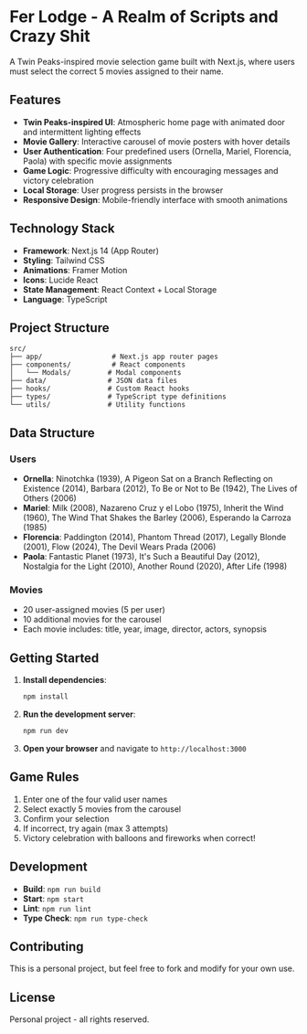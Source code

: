 # Fer Lodge - A Realm of Scripts and Crazy Shit

A Twin Peaks-inspired movie selection game built with Next.js, where users must select the correct 5 movies assigned to their name.

## Features

- **Twin Peaks-inspired UI**: Atmospheric home page with animated door and intermittent lighting effects
- **Movie Gallery**: Interactive carousel of movie posters with hover details
- **User Authentication**: Four predefined users (Ornella, Mariel, Florencia, Paola) with specific movie assignments
- **Game Logic**: Progressive difficulty with encouraging messages and victory celebration
- **Local Storage**: User progress persists in the browser
- **Responsive Design**: Mobile-friendly interface with smooth animations

## Technology Stack

- **Framework**: Next.js 14 (App Router)
- **Styling**: Tailwind CSS
- **Animations**: Framer Motion
- **Icons**: Lucide React
- **State Management**: React Context + Local Storage
- **Language**: TypeScript

## Project Structure

```
src/
├── app/                 # Next.js app router pages
├── components/          # React components
│   └── Modals/         # Modal components
├── data/               # JSON data files
├── hooks/              # Custom React hooks
├── types/              # TypeScript type definitions
└── utils/              # Utility functions
```

## Data Structure

### Users
- **Ornella**: Ninotchka (1939), A Pigeon Sat on a Branch Reflecting on Existence (2014), Barbara (2012), To Be or Not to Be (1942), The Lives of Others (2006)
- **Mariel**: Milk (2008), Nazareno Cruz y el Lobo (1975), Inherit the Wind (1960), The Wind That Shakes the Barley (2006), Esperando la Carroza (1985)
- **Florencia**: Paddington (2014), Phantom Thread (2017), Legally Blonde (2001), Flow (2024), The Devil Wears Prada (2006)
- **Paola**: Fantastic Planet (1973), It's Such a Beautiful Day (2012), Nostalgia for the Light (2010), Another Round (2020), After Life (1998)

### Movies
- 20 user-assigned movies (5 per user)
- 10 additional movies for the carousel
- Each movie includes: title, year, image, director, actors, synopsis

## Getting Started

1. **Install dependencies**:
   ```bash
   npm install
   ```

2. **Run the development server**:
   ```bash
   npm run dev
   ```

3. **Open your browser** and navigate to `http://localhost:3000`

## Game Rules

1. Enter one of the four valid user names
2. Select exactly 5 movies from the carousel
3. Confirm your selection
4. If incorrect, try again (max 3 attempts)
5. Victory celebration with balloons and fireworks when correct!

## Development

- **Build**: `npm run build`
- **Start**: `npm start`
- **Lint**: `npm run lint`
- **Type Check**: `npm run type-check`

## Contributing

This is a personal project, but feel free to fork and modify for your own use.

## License

Personal project - all rights reserved.
